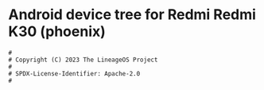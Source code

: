 # Android device tree for Redmi Redmi K30 (phoenix)

```
#
# Copyright (C) 2023 The LineageOS Project
#
# SPDX-License-Identifier: Apache-2.0
#
```
